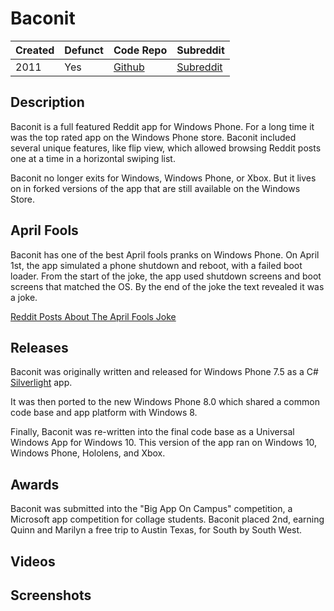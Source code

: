 # Baconit

| Created | Defunct | Code Repo | Subreddit |
| ------- | ------- | --------- | --------- |
| 2011    | Yes     | [Github](https://github.com/QuinnDamerell/Baconit) | [Subreddit](https://www.redadit.com/r/baconit/) |

## Description

Baconit is a full featured Reddit app for Windows Phone. For a long time it was the top rated app on the Windows Phone store. Baconit included several unique features, like flip view, which allowed browsing Reddit posts one at a time in a horizontal swiping list.

Baconit no longer exits for Windows, Windows Phone, or Xbox. But it lives on in forked versions of the app that are still available on the Windows Store.

## April Fools

Baconit has one of the best April fools pranks on Windows Phone. On April 1st, the app simulated a phone shutdown and reboot, with a failed boot loader. From the start of the joke, the app used shutdown screens and boot screens that matched the OS. By the end of the joke the text revealed it was a joke.

[Reddit Posts About The April Fools Joke](https://www.reddit.com/r/baconit/comments/1bpf0w/got_a_pic_of_the_april_fools_joke_nice_one_quinn/)

## Releases

Baconit was originally written and released for Windows Phone 7.5 as a C# [Silverlight](https://en.wikipedia.org/wiki/Microsoft_Silverlight) app.

It was then ported to the new Windows Phone 8.0 which shared a common code base and app platform with Windows 8.

Finally, Baconit was re-written into the final code base as a Universal Windows App for Windows 10. This version of the app ran on Windows 10, Windows Phone, Hololens, and Xbox.

## Awards

Baconit was submitted into the "Big App On Campus" competition, a Microsoft app competition for collage students. Baconit placed 2nd, earning Quinn and Marilyn a free trip to Austin Texas, for South by South West.

## Videos

## Screenshots